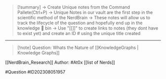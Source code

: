 >[!summary] 
>-> Create Unique notes from the Command Pallete(Ctrl+P)
>-> Unique Notes in our vault are the first step in the scientific method of the NerdBrain
-> These notes will allow us to track the lifecycle of the question and hopefully end up in the knowledge 🧠 bin
-> Use "[[]]" to create links to notes (they dont have to exist yet) and create an ID # using the unique title created 



---

>[!note] Question: 
> Whats the Nature of [[KnowledgeGraphs | Knowledge Graphs]]

[[NerdBrain_Research]]
Author: #At0x [[list of Nerds]]

#Question #ID202308051957